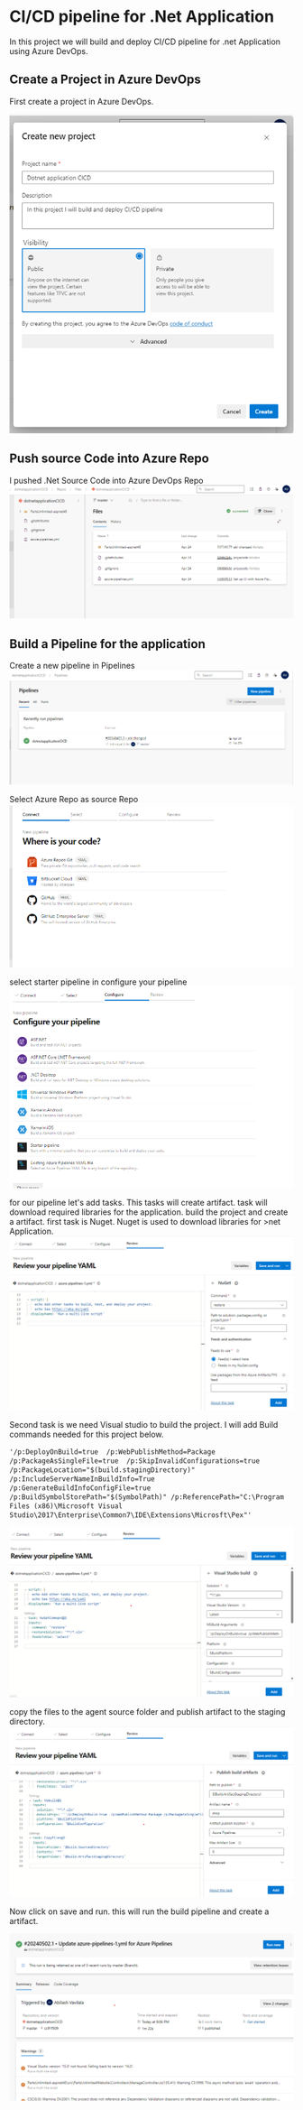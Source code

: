 # CI/CD pipeline for .Net Application

In this project we will build and deploy CI/CD pipeline for .net Application using Azure DevOps.

## Create a Project in Azure DevOps

First create a project in Azure DevOps.

![](https://github.com/AbiVavilala/CI-CD-Pipeline-for-.Net-application/blob/main/images/createproject.png)

## Push source Code into Azure Repo

I pushed .Net Source Code into Azure DevOps Repo
![](https://github.com/AbiVavilala/CI-CD-Pipeline-for-.Net-application/blob/main/images/Repo.png)

## Build a  Pipeline for the application

Create a new pipeline in Pipelines
![](https://github.com/AbiVavilala/CI-CD-Pipeline-for-.Net-application/blob/main/images/createpipeline.png)

Select Azure Repo as source Repo
![](https://github.com/AbiVavilala/CI-CD-Pipeline-for-.Net-application/blob/main/images/selectrepo.png)

select starter pipeline in configure your pipeline
![](https://github.com/AbiVavilala/CI-CD-Pipeline-for-.Net-application/blob/main/images/starterpipeline.png)

for our pipeline let's add tasks. This tasks will create artifact. task will download required libraries for the application. build the project and create a artifact.
first task is Nuget. Nuget is used to download libraries for >net Application.
![](https://github.com/AbiVavilala/CI-CD-Pipeline-for-.Net-application/blob/main/images/pipeline1.png)

Second task is we need Visual studio to build the project. I will add Build commands needed for this project below.

```
'/p:DeployOnBuild=true  /p:WebPublishMethod=Package /p:PackageAsSingleFile=true  /p:SkipInvalidConfigurations=true  /p:PackageLocation="$(build.stagingDirectory)" /p:IncludeServerNameInBuildInfo=True /p:GenerateBuildInfoConfigFile=true /p:BuildSymbolStorePath="$(SymbolPath)" /p:ReferencePath="C:\Program Files (x86)\Microsoft Visual Studio\2017\Enterprise\Common7\IDE\Extensions\Microsft\Pex"'
```
![](https://github.com/AbiVavilala/CI-CD-Pipeline-for-.Net-application/blob/main/images/pipeline2.png)

copy the files to the agent source folder and publish artifact to the staging directory.
![](https://github.com/AbiVavilala/CI-CD-Pipeline-for-.Net-application/blob/main/images/pipeline3.png)

Now click on save and run. this will run the build pipeline and create a artifact.

![](https://github.com/AbiVavilala/CI-CD-Pipeline-for-.Net-application/blob/main/images/artifactcreated.png)




